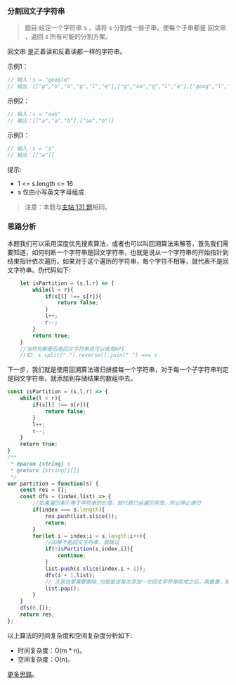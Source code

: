 ###  分割回文子字符串 

> 题目:给定一个字符串 s ，请将 s 分割成一些子串，使每个子串都是 回文串 ，返回 s 所有可能的分割方案。

回文串 是正着读和反着读都一样的字符串。

示例1：

```js
// 输入：s = "google"
// 输出：[["g","o","o","g","l","e"],["g","oo","g","l","e"],["goog","l","e"]]
```


示例2：

```js
// 输入：s = "aab"
// 输出：[["a","a","b"],["aa","b"]]
```

示例3：

```js
// 输入：s = "a"
// 输出：[["a"]]
```

提示:

* 1 <= s.length <= 16
* s 仅由小写英文字母组成


> 注意：本题与[主站 131 题](https://leetcode-cn.com/problems/palindrome-partitioning/)相同。

### 思路分析

本题我们可以采用深度优先搜素算法，或者也可以叫回溯算法来解答，首先我们需要知道，如何判断一个字符串是回文字符串，也就是说从一个字符串的开始指针到结束指针依次遍历，如果对于这个遍历的字符串，每个字符不相等，就代表不是回文字符串。伪代码如下:

```js
    let isPartition = (s,l,r) => {
        while(l < r){
            if(s[l] !== s[r]){
                return false;
            }
            l++;
            r--;
        }
        return true;
    }
    //当然判断是否是回文字符串还可以使用API
    //如: s.split(" ").reverse().join(" ") === s
```

下一步，我们就是使用回溯算法递归拼接每一个字符串，对于每一个子字符串判定是回文字符串，就添加到存储结果的数组中去。

```js
const isPartition = (s,l,r) => {
    while(l < r){
        if(s[l] !== s[r]){
            return false;
        }
        l++;
        r--;
    }
    return true;
}
/**
 * @param {string} s
 * @return {string[][]}
 */
var partition = function(s) {
    const res = [];
    const dfs = (index,list) => {
        //如果遍历索引等于字符串的长度，就代表已经遍历完成，所以停止递归
        if(index === s.length){
            res.push(list.slice());
            return;
        }
        for(let i = index;i < s.length;i++){
            //如果不是回文字符串，就跳过
            if(!isPartition(s,index,i)){
                continue;
            }
            list.push(s.slice(index,i + 1));
            dfs(i + 1,list);
            // 注意这里需要删除,也就是说每次添加一次回文字符串完成之后，再重置，就保证了不会重复添加回文字符串
            list.pop();
        }
    }
    dfs(0,[]);
    return res;
};
```

以上算法的时间复杂度和空间复杂度分析如下:

* 时间复杂度：O(m * n)。
* 空间复杂度：O(n)。

[更多思路](https://leetcode-cn.com/problems/M99OJA/solution/js-by-qing-tian-bw-zw3t/)。
